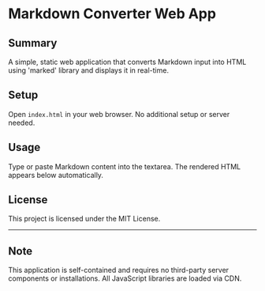# Markdown Converter Web App

## Summary
A simple, static web application that converts Markdown input into HTML using 'marked' library and displays it in real-time.

## Setup
Open `index.html` in your web browser. No additional setup or server needed.

## Usage
Type or paste Markdown content into the textarea. The rendered HTML appears below automatically.

## License
This project is licensed under the MIT License.

---

## Note
This application is self-contained and requires no third-party server components or installations. All JavaScript libraries are loaded via CDN.